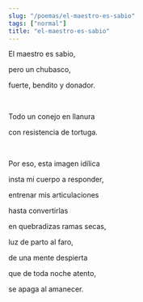 ```yaml
---
slug: "/poemas/el-maestro-es-sabio"
tags: ["normal"]
title: "el-maestro-es-sabio"
---
```

El maestro es sabio,

pero un chubasco,

fuerte, bendito y donador.

&nbsp;

Todo un conejo en llanura

con resistencia de tortuga.

&nbsp;

Por eso, esta imagen idílica

insta mi cuerpo a responder,

entrenar mis articulaciones

hasta convertirlas

en quebradizas ramas secas,

luz de parto al faro,

de una mente despierta

que de toda noche atento,

se apaga al amanecer.